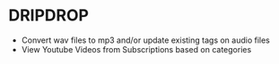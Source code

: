 # DRIPDROP

- Convert wav files to mp3 and/or update existing tags on audio files
- View Youtube Videos from Subscriptions based on categories
